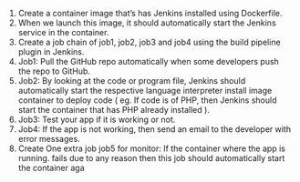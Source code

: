 1. Create a container image that’s has Jenkins installed using Dockerfile.
2. When we launch this image, it should automatically start the Jenkins service in the container.
3. Create a job chain of job1, job2, job3 and job4 using the build pipeline plugin in Jenkins.
4. Job1: Pull the GitHub repo automatically when some developers push the repo to GitHub.
5. Job2: By looking at the code or program file, Jenkins should automatically start the respective language interpreter install image container to deploy code ( eg. If code is of PHP, then Jenkins should start the container that has PHP already installed ).
6. Job3: Test your app if it is working or not.
7. Job4: If the app is not working, then send an email to the developer with error messages.
8. Create One extra job job5 for monitor: If the container where the app is running. fails due to any reason then this job should automatically start the container aga
